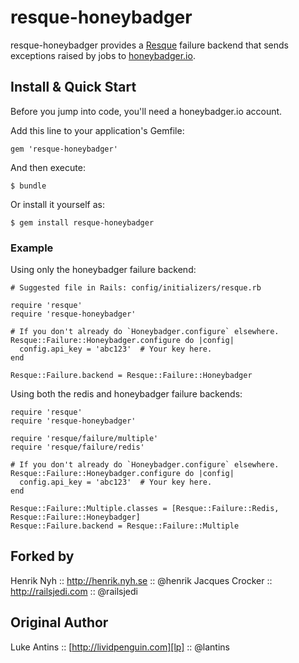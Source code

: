 resque-honeybadger
==================

resque-honeybadger provides a [Resque][re] failure backend that sends exceptions raised by jobs to [honeybadger.io][hb].

Install & Quick Start
---------------------

Before you jump into code, you'll need a honeybadger.io account.

Add this line to your application's Gemfile:

    gem 'resque-honeybadger'

And then execute:

    $ bundle

Or install it yourself as:

    $ gem install resque-honeybadger


### Example

Using only the honeybadger failure backend:

    # Suggested file in Rails: config/initializers/resque.rb

    require 'resque'
    require 'resque-honeybadger'

    # If you don't already do `Honeybadger.configure` elsewhere.
    Resque::Failure::Honeybadger.configure do |config|
      config.api_key = 'abc123'  # Your key here.
    end

    Resque::Failure.backend = Resque::Failure::Honeybadger

Using both the redis and honeybadger failure backends:

    require 'resque'
    require 'resque-honeybadger'

    require 'resque/failure/multiple'
    require 'resque/failure/redis'

    # If you don't already do `Honeybadger.configure` elsewhere.
    Resque::Failure::Honeybadger.configure do |config|
      config.api_key = 'abc123'  # Your key here.
    end

    Resque::Failure::Multiple.classes = [Resque::Failure::Redis, Resque::Failure::Honeybadger]
    Resque::Failure.backend = Resque::Failure::Multiple


Forked by
------

Henrik Nyh :: <http://henrik.nyh.se> :: @henrik
Jacques Crocker :: <http://railsjedi.com> :: @railsjedi


Original Author
------

Luke Antins :: [http://lividpenguin.com][lp] :: @lantins

[re]: http://github.com/defunkt/resque
[lp]: http://lividpenguin.com
[hb]: http://honeybadger.io
